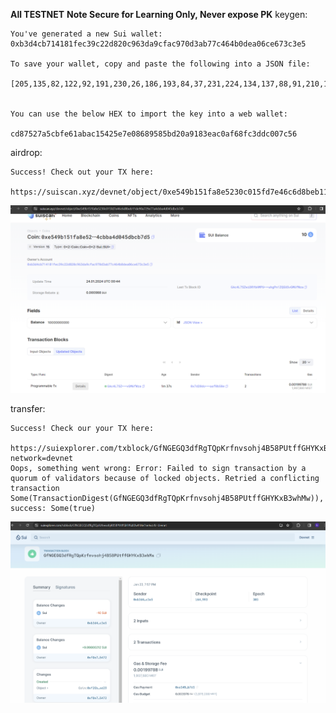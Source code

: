 **All TESTNET**
**Note Secure for Learning Only, Never expose PK**
keygen:

    You've generated a new Sui wallet: 0xb3d4cb714181fec39c22d820c963da9cfac970d3ab77c464b0dea06ce673c3e5

    To save your wallet, copy and paste the following into a JSON file:

    [205,135,82,122,92,191,230,26,186,193,84,37,231,224,134,137,88,91,210,10,145,131,234,192,175,104,252,61,220,0,124,86]


    You can use the below HEX to import the key into a web wallet:

    cd87527a5cbfe61abac15425e7e08689585bd20a9183eac0af68fc3ddc007c56

airdrop:

    Success! Check out your TX here:
            https://suiscan.xyz/devnet/object/0xe549b151fa8e5230c015fd7e46c6d8beb11de90a729e77a4cbba4d045dbcb7d5


![airdrop](./airdrop.png)


transfer:

    Success! Check our your TX here:
        https://suiexplorer.com/txblock/GfNGEGQ3dfRgTQpKrfnvsohj4B58PUtffGHYKxB3whMw?network=devnet
    Oops, something went wrong: Error: Failed to sign transaction by a quorum of validators because of locked objects. Retried a conflicting transaction Some(TransactionDigest(GfNGEGQ3dfRgTQpKrfnvsohj4B58PUtffGHYKxB3whMw)), success: Some(true)


![transfer](./transfer.png)